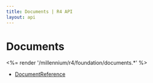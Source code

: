 ```yaml
---
title: Documents | R4 API
layout: api
---
```


# Documents

<%= render '/millennium/r4/foundation/documents.*' %>

* [DocumentReference](/millennium/r4/foundation/documents/document-reference)

